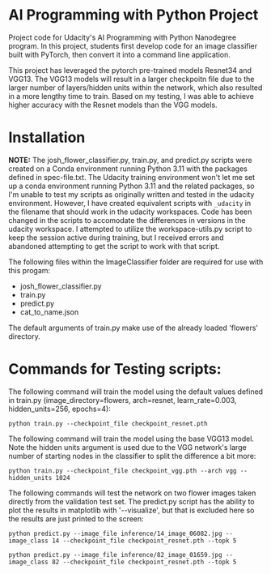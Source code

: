 # AI Programming with Python Project

Project code for Udacity's AI Programming with Python Nanodegree program. In this project, students first develop code for an image classifier built with PyTorch, then convert it into a command line application.

This project has leveraged the pytorch pre-trained models Resnet34 and VGG13.  The VGG13 models will result in a larger checkpoitn file due to the larger number of layers/hidden units within the network, which also resulted in a more lengthy time to train.  Based on my testing, I was able to achieve higher accuracy with the Resnet models than the VGG models.


# Installation
**NOTE:** The josh_flower_classifier.py, train.py, and predict.py scripts were created on a Conda environment running Python 3.11 with the packages defined in spec-file.txt.  The Udacity training environment won't let me set up a conda environment running Python 3.11 and the related packages, so I'm unable to test my scripts as originally written and tested in the udacity environment.  However, I have created equivalent scripts with `_udacity` in the filename that should work in the udacity workspaces.  Code has been changed in the scripts to accomodate the differences in versions in the udacity workspace.  I attempted to utilize the workspace-utils.py script to keep the session active during training, but I received errors and abandoned attempting to get the script to work with that script.

The following files within the ImageClassifier folder are required for use with this progam:
* josh_flower_classifier.py
* train.py
* predict.py
* cat_to_name.json

The default arguments of train.py make use of the already loaded 'flowers' directory.

# Commands for Testing scripts:
The following command will train the model using the default values defined in train.py (image_directory=flowers, arch=resnet, learn_rate=0.003, hidden_units=256, epochs=4):

`python train.py --checkpoint_file checkpoint_resnet.pth`

The following command will train the model using the base VGG13 model.  Note the hidden units argument is used due to the VGG network's large number of starting nodes in the classifier to split the difference a bit more:

`python train.py --checkpoint_file checkpoint_vgg.pth --arch vgg --hidden_units 1024`

The following commands will test the network on two flower images taken directly from the validation test set.  The predict.py script has the ability to plot the results in matplotlib with '--visualize', but that is excluded here so the results are just printed to the screen:

`python predict.py --image_file inference/14_image_06082.jpg --image_class 14 --checkpoint_file checkpoint_resnet.pth --topk 5`

`python predict.py --image_file inference/82_image_01659.jpg --image_class 82 --checkpoint_file checkpoint_resnet.pth --topk 5`


